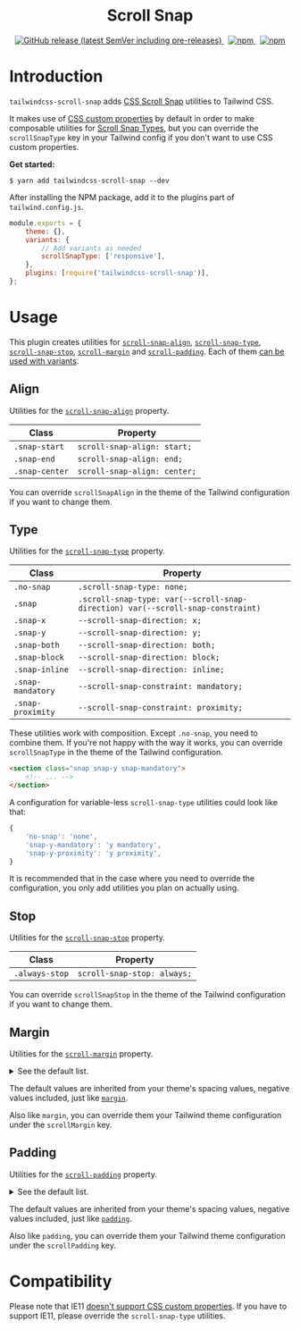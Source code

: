 <p align="center">
  <h1 align="center">Scroll Snap</h1>
  <p align="center">
    <a href="https://github.com/innocenzi/tailwindcss-scroll-snap/releases">
      <img alt="GitHub release (latest SemVer including pre-releases)" src="https://img.shields.io/github/v/release/innocenzi/tailwindcss-scroll-snap?include_prereleases&style=flat-square">
    </a>
    &nbsp;
    <a href="https://npmjs.com/package/tailwindcss-scroll-snap">
      <img alt="npm" src="https://img.shields.io/npm/v/tailwindcss-scroll-snap?style=flat-square">
    </a>
    &nbsp;
    <a href="https://npmjs.com/package/tailwindcss-scroll-snap">
      <img alt="npm" src="https://img.shields.io/npm/dt/tailwindcss-scroll-snap?style=flat-square&color=blue">
    </a>
  </p>
</p>

# Introduction

`tailwindcss-scroll-snap` adds [CSS Scroll Snap](https://css-tricks.com/practical-css-scroll-snapping/) utilities to Tailwind CSS.

It makes use of [CSS custom properties](https://developer.mozilla.org/en-US/docs/Web/CSS/--*) by default in order to make composable utilities for [Scroll Snap Types](https://developer.mozilla.org/docs/Web/CSS/scroll-snap-type), but you can override the `scrollSnapType` key in your Tailwind config if you don't want to use CSS custom properties.

**Get started:**

```console
$ yarn add tailwindcss-scroll-snap --dev
```

After installing the NPM package, add it to the plugins part of `tailwind.config.js`.

```js
module.exports = {
	theme: {},
	variants: {
		// Add variants as needed
		scrollSnapType: ['responsive'],
	},
	plugins: [require('tailwindcss-scroll-snap')],
};
```

# Usage

This plugin creates utilities for [`scroll-snap-align`](#align), [`scroll-snap-type`](#Type), [`scroll-snap-stop`](#Stop), [`scroll-margin`](#margin) and [`scroll-padding`](#Padding). Each of them [can be used with variants](https://tailwindcss.com/docs/configuration/#variants).

## Align

Utilities for the [`scroll-snap-align`](https://developer.mozilla.org/docs/Web/CSS/scroll-snap-align) property.

| Class          | Property                     |
| -------------- | ---------------------------- |
| `.snap-start`  | `scroll-snap-align: start;`  |
| `.snap-end`    | `scroll-snap-align: end;`    |
| `.snap-center` | `scroll-snap-align: center;` |

You can override `scrollSnapAlign` in the theme of the Tailwind configuration if you want to change them.

## Type

Utilities for the [`scroll-snap-type`](https://developer.mozilla.org/docs/Web/CSS/scroll-snap-type) property.

| Class             | Property                                                                        |
| ----------------- | ------------------------------------------------------------------------------- |
| `.no-snap`        | `.scroll-snap-type: none;`                                                      |
| `.snap`           | `.scroll-snap-type: var(--scroll-snap-direction) var(--scroll-snap-constraint)` |
| `.snap-x`         | `--scroll-snap-direction: x;`                                                   |
| `.snap-y`         | `--scroll-snap-direction: y;`                                                   |
| `.snap-both`      | `--scroll-snap-direction: both;`                                                |
| `.snap-block`     | `--scroll-snap-direction: block;`                                               |
| `.snap-inline`    | `--scroll-snap-direction: inline;`                                              |
| `.snap-mandatory` | `--scroll-snap-constraint: mandatory;`                                          |
| `.snap-proximity` | `--scroll-snap-constraint: proximity;`                                          |

These utilities work with composition. Except `.no-snap`, you need to combine them. If you're not happy with the way it works, you can override `scrollSnapType` in the theme of the Tailwind configuration.

```html
<section class="snap snap-y snap-mandatory">
	<!-- ... -->
</section>
```

A configuration for variable-less `scroll-snap-type` utilities could look like that:

```js
{
    'no-snap': 'none',
    'snap-y-mandatory': 'y mandatory',
    'snap-y-proximity': 'y proximity',
}
```

It is recommended that in the case where you need to override the configuration, you only add utilities you plan on actually using.

## Stop

Utilities for the [`scroll-snap-stop`](https://developer.mozilla.org/docs/Web/CSS/scroll-snap-stop) property.

| Class          | Property                    |
| -------------- | --------------------------- |
| `.always-stop` | `scroll-snap-stop: always;` |

You can override `scrollSnapStop` in the theme of the Tailwind configuration if you want to change them.

## Margin

Utilities for the [`scroll-margin`](https://developer.mozilla.org/docs/Web/CSS/scroll-margin) property.

<details>
<summary>See the default list.</summary>
<table>
  <thead>
    <tr>
      <th>Class</th>
      <th>Property</th>
    </tr>
  </thead>
  <tbody>
    <tr>
      <td><code>.snap-m-0</code></td>
      <td><code>scroll-margin: 0;</code></td>
    </tr>
    <tr>
      <td><code>.snap-m-1</code></td>
      <td><code>scroll-margin: 0.25rem;</code></td>
    </tr>
    <tr>
      <td><code>.snap-m-2</code></td>
      <td><code>scroll-margin: 0.5rem;</code></td>
    </tr>
    <tr>
      <td><code>.snap-m-3</code></td>
      <td><code>scroll-margin: 0.75rem;</code></td>
    </tr>
    <tr>
      <td><code>.snap-m-4</code></td>
      <td><code>scroll-margin: 1rem;</code></td>
    </tr>
    <tr>
      <td><code>.snap-m-5</code></td>
      <td><code>scroll-margin: 1.25rem;</code></td>
    </tr>
    <tr>
      <td><code>.snap-m-6</code></td>
      <td><code>scroll-margin: 1.5rem;</code></td>
    </tr>
    <tr>
      <td><code>.snap-m-8</code></td>
      <td><code>scroll-margin: 2rem;</code></td>
    </tr>
    <tr>
      <td><code>.snap-m-10</code></td>
      <td><code>scroll-margin: 2.5rem;</code></td>
    </tr>
    <tr>
      <td><code>.snap-m-12</code></td>
      <td><code>scroll-margin: 3rem;</code></td>
    </tr>
    <tr>
      <td><code>.snap-m-16</code></td>
      <td><code>scroll-margin: 4rem;</code></td>
    </tr>
    <tr>
      <td><code>.snap-m-20</code></td>
      <td><code>scroll-margin: 5rem;</code></td>
    </tr>
    <tr>
      <td><code>.snap-m-24</code></td>
      <td><code>scroll-margin: 6rem;</code></td>
    </tr>
    <tr>
      <td><code>.snap-m-32</code></td>
      <td><code>scroll-margin: 8rem;</code></td>
    </tr>
    <tr>
      <td><code>.snap-m-40</code></td>
      <td><code>scroll-margin: 10rem;</code></td>
    </tr>
    <tr>
      <td><code>.snap-m-48</code></td>
      <td><code>scroll-margin: 12rem;</code></td>
    </tr>
    <tr>
      <td><code>.snap-m-56</code></td>
      <td><code>scroll-margin: 14rem;</code></td>
    </tr>
    <tr>
      <td><code>.snap-m-64</code></td>
      <td><code>scroll-margin: 16rem;</code></td>
    </tr>
    <tr>
      <td><code>.snap-m-auto</code></td>
      <td><code>scroll-margin: auto;</code></td>
    </tr>
    <tr>
      <td><code>.snap-m-px</code></td>
      <td><code>scroll-margin: 1px;</code></td>
    </tr>
    <tr>
      <td><code>.-snap-m-1</code></td>
      <td><code>scroll-margin: -0.25rem;</code></td>
    </tr>
    <tr>
      <td><code>.-snap-m-2</code></td>
      <td><code>scroll-margin: -0.5rem;</code></td>
    </tr>
    <tr>
      <td><code>.-snap-m-3</code></td>
      <td><code>scroll-margin: -0.75rem;</code></td>
    </tr>
    <tr>
      <td><code>.-snap-m-4</code></td>
      <td><code>scroll-margin: -1rem;</code></td>
    </tr>
    <tr>
      <td><code>.-snap-m-5</code></td>
      <td><code>scroll-margin: -1.25rem;</code></td>
    </tr>
    <tr>
      <td><code>.-snap-m-6</code></td>
      <td><code>scroll-margin: -1.5rem;</code></td>
    </tr>
    <tr>
      <td><code>.-snap-m-8</code></td>
      <td><code>scroll-margin: -2rem;</code></td>
    </tr>
    <tr>
      <td><code>.-snap-m-10</code></td>
      <td><code>scroll-margin: -2.5rem;</code></td>
    </tr>
    <tr>
      <td><code>.-snap-m-12</code></td>
      <td><code>scroll-margin: -3rem;</code></td>
    </tr>
    <tr>
      <td><code>.-snap-m-16</code></td>
      <td><code>scroll-margin: -4rem;</code></td>
    </tr>
    <tr>
      <td><code>.-snap-m-20</code></td>
      <td><code>scroll-margin: -5rem;</code></td>
    </tr>
    <tr>
      <td><code>.-snap-m-24</code></td>
      <td><code>scroll-margin: -6rem;</code></td>
    </tr>
    <tr>
      <td><code>.-snap-m-32</code></td>
      <td><code>scroll-margin: -8rem;</code></td>
    </tr>
    <tr>
      <td><code>.-snap-m-40</code></td>
      <td><code>scroll-margin: -10rem;</code></td>
    </tr>
    <tr>
      <td><code>.-snap-m-48</code></td>
      <td><code>scroll-margin: -12rem;</code></td>
    </tr>
    <tr>
      <td><code>.-snap-m-56</code></td>
      <td><code>scroll-margin: -14rem;</code></td>
    </tr>
    <tr>
      <td><code>.-snap-m-64</code></td>
      <td><code>scroll-margin: -16rem;</code></td>
    </tr>
    <tr>
      <td><code>.-snap-m-px</code></td>
      <td><code>scroll-margin: -1px;</code></td>
    </tr>
    <tr>
      <td><code>.snap-my-0</code></td>
      <td><code>scroll-margin-top: 0; scroll-margin-bottom: 0;</code></td>
    </tr>
    <tr>
      <td><code>.snap-mx-0</code></td>
      <td><code>scroll-margin-left: 0; scroll-margin-right: 0;</code></td>
    </tr>
    <tr>
      <td><code>.snap-my-1</code></td>
      <td><code>scroll-margin-top: 0.25rem; scroll-margin-bottom: 0.25rem;</code></td>
    </tr>
    <tr>
      <td><code>.snap-mx-1</code></td>
      <td><code>scroll-margin-left: 0.25rem; scroll-margin-right: 0.25rem;</code></td>
    </tr>
    <tr>
      <td><code>.snap-my-2</code></td>
      <td><code>scroll-margin-top: 0.5rem; scroll-margin-bottom: 0.5rem;</code></td>
    </tr>
    <tr>
      <td><code>.snap-mx-2</code></td>
      <td><code>scroll-margin-left: 0.5rem; scroll-margin-right: 0.5rem;</code></td>
    </tr>
    <tr>
      <td><code>.snap-my-3</code></td>
      <td><code>scroll-margin-top: 0.75rem; scroll-margin-bottom: 0.75rem;</code></td>
    </tr>
    <tr>
      <td><code>.snap-mx-3</code></td>
      <td><code>scroll-margin-left: 0.75rem; scroll-margin-right: 0.75rem;</code></td>
    </tr>
    <tr>
      <td><code>.snap-my-4</code></td>
      <td><code>scroll-margin-top: 1rem; scroll-margin-bottom: 1rem;</code></td>
    </tr>
    <tr>
      <td><code>.snap-mx-4</code></td>
      <td><code>scroll-margin-left: 1rem; scroll-margin-right: 1rem;</code></td>
    </tr>
    <tr>
      <td><code>.snap-my-5</code></td>
      <td><code>scroll-margin-top: 1.25rem; scroll-margin-bottom: 1.25rem;</code></td>
    </tr>
    <tr>
      <td><code>.snap-mx-5</code></td>
      <td><code>scroll-margin-left: 1.25rem; scroll-margin-right: 1.25rem;</code></td>
    </tr>
    <tr>
      <td><code>.snap-my-6</code></td>
      <td><code>scroll-margin-top: 1.5rem; scroll-margin-bottom: 1.5rem;</code></td>
    </tr>
    <tr>
      <td><code>.snap-mx-6</code></td>
      <td><code>scroll-margin-left: 1.5rem; scroll-margin-right: 1.5rem;</code></td>
    </tr>
    <tr>
      <td><code>.snap-my-8</code></td>
      <td><code>scroll-margin-top: 2rem; scroll-margin-bottom: 2rem;</code></td>
    </tr>
    <tr>
      <td><code>.snap-mx-8</code></td>
      <td><code>scroll-margin-left: 2rem; scroll-margin-right: 2rem;</code></td>
    </tr>
    <tr>
      <td><code>.snap-my-10</code></td>
      <td><code>scroll-margin-top: 2.5rem; scroll-margin-bottom: 2.5rem;</code></td>
    </tr>
    <tr>
      <td><code>.snap-mx-10</code></td>
      <td><code>scroll-margin-left: 2.5rem; scroll-margin-right: 2.5rem;</code></td>
    </tr>
    <tr>
      <td><code>.snap-my-12</code></td>
      <td><code>scroll-margin-top: 3rem; scroll-margin-bottom: 3rem;</code></td>
    </tr>
    <tr>
      <td><code>.snap-mx-12</code></td>
      <td><code>scroll-margin-left: 3rem; scroll-margin-right: 3rem;</code></td>
    </tr>
    <tr>
      <td><code>.snap-my-16</code></td>
      <td><code>scroll-margin-top: 4rem; scroll-margin-bottom: 4rem;</code></td>
    </tr>
    <tr>
      <td><code>.snap-mx-16</code></td>
      <td><code>scroll-margin-left: 4rem; scroll-margin-right: 4rem;</code></td>
    </tr>
    <tr>
      <td><code>.snap-my-20</code></td>
      <td><code>scroll-margin-top: 5rem; scroll-margin-bottom: 5rem;</code></td>
    </tr>
    <tr>
      <td><code>.snap-mx-20</code></td>
      <td><code>scroll-margin-left: 5rem; scroll-margin-right: 5rem;</code></td>
    </tr>
    <tr>
      <td><code>.snap-my-24</code></td>
      <td><code>scroll-margin-top: 6rem; scroll-margin-bottom: 6rem;</code></td>
    </tr>
    <tr>
      <td><code>.snap-mx-24</code></td>
      <td><code>scroll-margin-left: 6rem; scroll-margin-right: 6rem;</code></td>
    </tr>
    <tr>
      <td><code>.snap-my-32</code></td>
      <td><code>scroll-margin-top: 8rem; scroll-margin-bottom: 8rem;</code></td>
    </tr>
    <tr>
      <td><code>.snap-mx-32</code></td>
      <td><code>scroll-margin-left: 8rem; scroll-margin-right: 8rem;</code></td>
    </tr>
    <tr>
      <td><code>.snap-my-40</code></td>
      <td><code>scroll-margin-top: 10rem; scroll-margin-bottom: 10rem;</code></td>
    </tr>
    <tr>
      <td><code>.snap-mx-40</code></td>
      <td><code>scroll-margin-left: 10rem; scroll-margin-right: 10rem;</code></td>
    </tr>
    <tr>
      <td><code>.snap-my-48</code></td>
      <td><code>scroll-margin-top: 12rem; scroll-margin-bottom: 12rem;</code></td>
    </tr>
    <tr>
      <td><code>.snap-mx-48</code></td>
      <td><code>scroll-margin-left: 12rem; scroll-margin-right: 12rem;</code></td>
    </tr>
    <tr>
      <td><code>.snap-my-56</code></td>
      <td><code>scroll-margin-top: 14rem; scroll-margin-bottom: 14rem;</code></td>
    </tr>
    <tr>
      <td><code>.snap-mx-56</code></td>
      <td><code>scroll-margin-left: 14rem; scroll-margin-right: 14rem;</code></td>
    </tr>
    <tr>
      <td><code>.snap-my-64</code></td>
      <td><code>scroll-margin-top: 16rem; scroll-margin-bottom: 16rem;</code></td>
    </tr>
    <tr>
      <td><code>.snap-mx-64</code></td>
      <td><code>scroll-margin-left: 16rem; scroll-margin-right: 16rem;</code></td>
    </tr>
    <tr>
      <td><code>.snap-my-auto</code></td>
      <td><code>scroll-margin-top: auto; scroll-margin-bottom: auto;</code></td>
    </tr>
    <tr>
      <td><code>.snap-mx-auto</code></td>
      <td><code>scroll-margin-left: auto; scroll-margin-right: auto;</code></td>
    </tr>
    <tr>
      <td><code>.snap-my-px</code></td>
      <td><code>scroll-margin-top: 1px; scroll-margin-bottom: 1px;</code></td>
    </tr>
    <tr>
      <td><code>.snap-mx-px</code></td>
      <td><code>scroll-margin-left: 1px; scroll-margin-right: 1px;</code></td>
    </tr>
    <tr>
      <td><code>.-snap-my-1</code></td>
      <td><code>scroll-margin-top: -0.25rem; scroll-margin-bottom: -0.25rem;</code></td>
    </tr>
    <tr>
      <td><code>.-snap-mx-1</code></td>
      <td><code>scroll-margin-left: -0.25rem; scroll-margin-right: -0.25rem;</code></td>
    </tr>
    <tr>
      <td><code>.-snap-my-2</code></td>
      <td><code>scroll-margin-top: -0.5rem; scroll-margin-bottom: -0.5rem;</code></td>
    </tr>
    <tr>
      <td><code>.-snap-mx-2</code></td>
      <td><code>scroll-margin-left: -0.5rem; scroll-margin-right: -0.5rem;</code></td>
    </tr>
    <tr>
      <td><code>.-snap-my-3</code></td>
      <td><code>scroll-margin-top: -0.75rem; scroll-margin-bottom: -0.75rem;</code></td>
    </tr>
    <tr>
      <td><code>.-snap-mx-3</code></td>
      <td><code>scroll-margin-left: -0.75rem; scroll-margin-right: -0.75rem;</code></td>
    </tr>
    <tr>
      <td><code>.-snap-my-4</code></td>
      <td><code>scroll-margin-top: -1rem; scroll-margin-bottom: -1rem;</code></td>
    </tr>
    <tr>
      <td><code>.-snap-mx-4</code></td>
      <td><code>scroll-margin-left: -1rem; scroll-margin-right: -1rem;</code></td>
    </tr>
    <tr>
      <td><code>.-snap-my-5</code></td>
      <td><code>scroll-margin-top: -1.25rem; scroll-margin-bottom: -1.25rem;</code></td>
    </tr>
    <tr>
      <td><code>.-snap-mx-5</code></td>
      <td><code>scroll-margin-left: -1.25rem; scroll-margin-right: -1.25rem;</code></td>
    </tr>
    <tr>
      <td><code>.-snap-my-6</code></td>
      <td><code>scroll-margin-top: -1.5rem; scroll-margin-bottom: -1.5rem;</code></td>
    </tr>
    <tr>
      <td><code>.-snap-mx-6</code></td>
      <td><code>scroll-margin-left: -1.5rem; scroll-margin-right: -1.5rem;</code></td>
    </tr>
    <tr>
      <td><code>.-snap-my-8</code></td>
      <td><code>scroll-margin-top: -2rem; scroll-margin-bottom: -2rem;</code></td>
    </tr>
    <tr>
      <td><code>.-snap-mx-8</code></td>
      <td><code>scroll-margin-left: -2rem; scroll-margin-right: -2rem;</code></td>
    </tr>
    <tr>
      <td><code>.-snap-my-10</code></td>
      <td><code>scroll-margin-top: -2.5rem; scroll-margin-bottom: -2.5rem;</code></td>
    </tr>
    <tr>
      <td><code>.-snap-mx-10</code></td>
      <td><code>scroll-margin-left: -2.5rem; scroll-margin-right: -2.5rem;</code></td>
    </tr>
    <tr>
      <td><code>.-snap-my-12</code></td>
      <td><code>scroll-margin-top: -3rem; scroll-margin-bottom: -3rem;</code></td>
    </tr>
    <tr>
      <td><code>.-snap-mx-12</code></td>
      <td><code>scroll-margin-left: -3rem; scroll-margin-right: -3rem;</code></td>
    </tr>
    <tr>
      <td><code>.-snap-my-16</code></td>
      <td><code>scroll-margin-top: -4rem; scroll-margin-bottom: -4rem;</code></td>
    </tr>
    <tr>
      <td><code>.-snap-mx-16</code></td>
      <td><code>scroll-margin-left: -4rem; scroll-margin-right: -4rem;</code></td>
    </tr>
    <tr>
      <td><code>.-snap-my-20</code></td>
      <td><code>scroll-margin-top: -5rem; scroll-margin-bottom: -5rem;</code></td>
    </tr>
    <tr>
      <td><code>.-snap-mx-20</code></td>
      <td><code>scroll-margin-left: -5rem; scroll-margin-right: -5rem;</code></td>
    </tr>
    <tr>
      <td><code>.-snap-my-24</code></td>
      <td><code>scroll-margin-top: -6rem; scroll-margin-bottom: -6rem;</code></td>
    </tr>
    <tr>
      <td><code>.-snap-mx-24</code></td>
      <td><code>scroll-margin-left: -6rem; scroll-margin-right: -6rem;</code></td>
    </tr>
    <tr>
      <td><code>.-snap-my-32</code></td>
      <td><code>scroll-margin-top: -8rem; scroll-margin-bottom: -8rem;</code></td>
    </tr>
    <tr>
      <td><code>.-snap-mx-32</code></td>
      <td><code>scroll-margin-left: -8rem; scroll-margin-right: -8rem;</code></td>
    </tr>
    <tr>
      <td><code>.-snap-my-40</code></td>
      <td><code>scroll-margin-top: -10rem; scroll-margin-bottom: -10rem;</code></td>
    </tr>
    <tr>
      <td><code>.-snap-mx-40</code></td>
      <td><code>scroll-margin-left: -10rem; scroll-margin-right: -10rem;</code></td>
    </tr>
    <tr>
      <td><code>.-snap-my-48</code></td>
      <td><code>scroll-margin-top: -12rem; scroll-margin-bottom: -12rem;</code></td>
    </tr>
    <tr>
      <td><code>.-snap-mx-48</code></td>
      <td><code>scroll-margin-left: -12rem; scroll-margin-right: -12rem;</code></td>
    </tr>
    <tr>
      <td><code>.-snap-my-56</code></td>
      <td><code>scroll-margin-top: -14rem; scroll-margin-bottom: -14rem;</code></td>
    </tr>
    <tr>
      <td><code>.-snap-mx-56</code></td>
      <td><code>scroll-margin-left: -14rem; scroll-margin-right: -14rem;</code></td>
    </tr>
    <tr>
      <td><code>.-snap-my-64</code></td>
      <td><code>scroll-margin-top: -16rem; scroll-margin-bottom: -16rem;</code></td>
    </tr>
    <tr>
      <td><code>.-snap-mx-64</code></td>
      <td><code>scroll-margin-left: -16rem; scroll-margin-right: -16rem;</code></td>
    </tr>
    <tr>
      <td><code>.-snap-my-px</code></td>
      <td><code>scroll-margin-top: -1px; scroll-margin-bottom: -1px;</code></td>
    </tr>
    <tr>
      <td><code>.-snap-mx-px</code></td>
      <td><code>scroll-margin-left: -1px; scroll-margin-right: -1px;</code></td>
    </tr>
    <tr>
      <td><code>.snap-mt-0</code></td>
      <td><code>scroll-margin-top: 0;</code></td>
    </tr>
    <tr>
      <td><code>.snap-mr-0</code></td>
      <td><code>scroll-margin-right: 0;</code></td>
    </tr>
    <tr>
      <td><code>.snap-mb-0</code></td>
      <td><code>scroll-margin-bottom: 0;</code></td>
    </tr>
    <tr>
      <td><code>.snap-ml-0</code></td>
      <td><code>scroll-margin-left: 0;</code></td>
    </tr>
    <tr>
      <td><code>.snap-mt-1</code></td>
      <td><code>scroll-margin-top: 0.25rem;</code></td>
    </tr>
    <tr>
      <td><code>.snap-mr-1</code></td>
      <td><code>scroll-margin-right: 0.25rem;</code></td>
    </tr>
    <tr>
      <td><code>.snap-mb-1</code></td>
      <td><code>scroll-margin-bottom: 0.25rem;</code></td>
    </tr>
    <tr>
      <td><code>.snap-ml-1</code></td>
      <td><code>scroll-margin-left: 0.25rem;</code></td>
    </tr>
    <tr>
      <td><code>.snap-mt-2</code></td>
      <td><code>scroll-margin-top: 0.5rem;</code></td>
    </tr>
    <tr>
      <td><code>.snap-mr-2</code></td>
      <td><code>scroll-margin-right: 0.5rem;</code></td>
    </tr>
    <tr>
      <td><code>.snap-mb-2</code></td>
      <td><code>scroll-margin-bottom: 0.5rem;</code></td>
    </tr>
    <tr>
      <td><code>.snap-ml-2</code></td>
      <td><code>scroll-margin-left: 0.5rem;</code></td>
    </tr>
    <tr>
      <td><code>.snap-mt-3</code></td>
      <td><code>scroll-margin-top: 0.75rem;</code></td>
    </tr>
    <tr>
      <td><code>.snap-mr-3</code></td>
      <td><code>scroll-margin-right: 0.75rem;</code></td>
    </tr>
    <tr>
      <td><code>.snap-mb-3</code></td>
      <td><code>scroll-margin-bottom: 0.75rem;</code></td>
    </tr>
    <tr>
      <td><code>.snap-ml-3</code></td>
      <td><code>scroll-margin-left: 0.75rem;</code></td>
    </tr>
    <tr>
      <td><code>.snap-mt-4</code></td>
      <td><code>scroll-margin-top: 1rem;</code></td>
    </tr>
    <tr>
      <td><code>.snap-mr-4</code></td>
      <td><code>scroll-margin-right: 1rem;</code></td>
    </tr>
    <tr>
      <td><code>.snap-mb-4</code></td>
      <td><code>scroll-margin-bottom: 1rem;</code></td>
    </tr>
    <tr>
      <td><code>.snap-ml-4</code></td>
      <td><code>scroll-margin-left: 1rem;</code></td>
    </tr>
    <tr>
      <td><code>.snap-mt-5</code></td>
      <td><code>scroll-margin-top: 1.25rem;</code></td>
    </tr>
    <tr>
      <td><code>.snap-mr-5</code></td>
      <td><code>scroll-margin-right: 1.25rem;</code></td>
    </tr>
    <tr>
      <td><code>.snap-mb-5</code></td>
      <td><code>scroll-margin-bottom: 1.25rem;</code></td>
    </tr>
    <tr>
      <td><code>.snap-ml-5</code></td>
      <td><code>scroll-margin-left: 1.25rem;</code></td>
    </tr>
    <tr>
      <td><code>.snap-mt-6</code></td>
      <td><code>scroll-margin-top: 1.5rem;</code></td>
    </tr>
    <tr>
      <td><code>.snap-mr-6</code></td>
      <td><code>scroll-margin-right: 1.5rem;</code></td>
    </tr>
    <tr>
      <td><code>.snap-mb-6</code></td>
      <td><code>scroll-margin-bottom: 1.5rem;</code></td>
    </tr>
    <tr>
      <td><code>.snap-ml-6</code></td>
      <td><code>scroll-margin-left: 1.5rem;</code></td>
    </tr>
    <tr>
      <td><code>.snap-mt-8</code></td>
      <td><code>scroll-margin-top: 2rem;</code></td>
    </tr>
    <tr>
      <td><code>.snap-mr-8</code></td>
      <td><code>scroll-margin-right: 2rem;</code></td>
    </tr>
    <tr>
      <td><code>.snap-mb-8</code></td>
      <td><code>scroll-margin-bottom: 2rem;</code></td>
    </tr>
    <tr>
      <td><code>.snap-ml-8</code></td>
      <td><code>scroll-margin-left: 2rem;</code></td>
    </tr>
    <tr>
      <td><code>.snap-mt-10</code></td>
      <td><code>scroll-margin-top: 2.5rem;</code></td>
    </tr>
    <tr>
      <td><code>.snap-mr-10</code></td>
      <td><code>scroll-margin-right: 2.5rem;</code></td>
    </tr>
    <tr>
      <td><code>.snap-mb-10</code></td>
      <td><code>scroll-margin-bottom: 2.5rem;</code></td>
    </tr>
    <tr>
      <td><code>.snap-ml-10</code></td>
      <td><code>scroll-margin-left: 2.5rem;</code></td>
    </tr>
    <tr>
      <td><code>.snap-mt-12</code></td>
      <td><code>scroll-margin-top: 3rem;</code></td>
    </tr>
    <tr>
      <td><code>.snap-mr-12</code></td>
      <td><code>scroll-margin-right: 3rem;</code></td>
    </tr>
    <tr>
      <td><code>.snap-mb-12</code></td>
      <td><code>scroll-margin-bottom: 3rem;</code></td>
    </tr>
    <tr>
      <td><code>.snap-ml-12</code></td>
      <td><code>scroll-margin-left: 3rem;</code></td>
    </tr>
    <tr>
      <td><code>.snap-mt-16</code></td>
      <td><code>scroll-margin-top: 4rem;</code></td>
    </tr>
    <tr>
      <td><code>.snap-mr-16</code></td>
      <td><code>scroll-margin-right: 4rem;</code></td>
    </tr>
    <tr>
      <td><code>.snap-mb-16</code></td>
      <td><code>scroll-margin-bottom: 4rem;</code></td>
    </tr>
    <tr>
      <td><code>.snap-ml-16</code></td>
      <td><code>scroll-margin-left: 4rem;</code></td>
    </tr>
    <tr>
      <td><code>.snap-mt-20</code></td>
      <td><code>scroll-margin-top: 5rem;</code></td>
    </tr>
    <tr>
      <td><code>.snap-mr-20</code></td>
      <td><code>scroll-margin-right: 5rem;</code></td>
    </tr>
    <tr>
      <td><code>.snap-mb-20</code></td>
      <td><code>scroll-margin-bottom: 5rem;</code></td>
    </tr>
    <tr>
      <td><code>.snap-ml-20</code></td>
      <td><code>scroll-margin-left: 5rem;</code></td>
    </tr>
    <tr>
      <td><code>.snap-mt-24</code></td>
      <td><code>scroll-margin-top: 6rem;</code></td>
    </tr>
    <tr>
      <td><code>.snap-mr-24</code></td>
      <td><code>scroll-margin-right: 6rem;</code></td>
    </tr>
    <tr>
      <td><code>.snap-mb-24</code></td>
      <td><code>scroll-margin-bottom: 6rem;</code></td>
    </tr>
    <tr>
      <td><code>.snap-ml-24</code></td>
      <td><code>scroll-margin-left: 6rem;</code></td>
    </tr>
    <tr>
      <td><code>.snap-mt-32</code></td>
      <td><code>scroll-margin-top: 8rem;</code></td>
    </tr>
    <tr>
      <td><code>.snap-mr-32</code></td>
      <td><code>scroll-margin-right: 8rem;</code></td>
    </tr>
    <tr>
      <td><code>.snap-mb-32</code></td>
      <td><code>scroll-margin-bottom: 8rem;</code></td>
    </tr>
    <tr>
      <td><code>.snap-ml-32</code></td>
      <td><code>scroll-margin-left: 8rem;</code></td>
    </tr>
    <tr>
      <td><code>.snap-mt-40</code></td>
      <td><code>scroll-margin-top: 10rem;</code></td>
    </tr>
    <tr>
      <td><code>.snap-mr-40</code></td>
      <td><code>scroll-margin-right: 10rem;</code></td>
    </tr>
    <tr>
      <td><code>.snap-mb-40</code></td>
      <td><code>scroll-margin-bottom: 10rem;</code></td>
    </tr>
    <tr>
      <td><code>.snap-ml-40</code></td>
      <td><code>scroll-margin-left: 10rem;</code></td>
    </tr>
    <tr>
      <td><code>.snap-mt-48</code></td>
      <td><code>scroll-margin-top: 12rem;</code></td>
    </tr>
    <tr>
      <td><code>.snap-mr-48</code></td>
      <td><code>scroll-margin-right: 12rem;</code></td>
    </tr>
    <tr>
      <td><code>.snap-mb-48</code></td>
      <td><code>scroll-margin-bottom: 12rem;</code></td>
    </tr>
    <tr>
      <td><code>.snap-ml-48</code></td>
      <td><code>scroll-margin-left: 12rem;</code></td>
    </tr>
    <tr>
      <td><code>.snap-mt-56</code></td>
      <td><code>scroll-margin-top: 14rem;</code></td>
    </tr>
    <tr>
      <td><code>.snap-mr-56</code></td>
      <td><code>scroll-margin-right: 14rem;</code></td>
    </tr>
    <tr>
      <td><code>.snap-mb-56</code></td>
      <td><code>scroll-margin-bottom: 14rem;</code></td>
    </tr>
    <tr>
      <td><code>.snap-ml-56</code></td>
      <td><code>scroll-margin-left: 14rem;</code></td>
    </tr>
    <tr>
      <td><code>.snap-mt-64</code></td>
      <td><code>scroll-margin-top: 16rem;</code></td>
    </tr>
    <tr>
      <td><code>.snap-mr-64</code></td>
      <td><code>scroll-margin-right: 16rem;</code></td>
    </tr>
    <tr>
      <td><code>.snap-mb-64</code></td>
      <td><code>scroll-margin-bottom: 16rem;</code></td>
    </tr>
    <tr>
      <td><code>.snap-ml-64</code></td>
      <td><code>scroll-margin-left: 16rem;</code></td>
    </tr>
    <tr>
      <td><code>.snap-mt-auto</code></td>
      <td><code>scroll-margin-top: auto;</code></td>
    </tr>
    <tr>
      <td><code>.snap-mr-auto</code></td>
      <td><code>scroll-margin-right: auto;</code></td>
    </tr>
    <tr>
      <td><code>.snap-mb-auto</code></td>
      <td><code>scroll-margin-bottom: auto;</code></td>
    </tr>
    <tr>
      <td><code>.snap-ml-auto</code></td>
      <td><code>scroll-margin-left: auto;</code></td>
    </tr>
    <tr>
      <td><code>.snap-mt-px</code></td>
      <td><code>scroll-margin-top: 1px;</code></td>
    </tr>
    <tr>
      <td><code>.snap-mr-px</code></td>
      <td><code>scroll-margin-right: 1px;</code></td>
    </tr>
    <tr>
      <td><code>.snap-mb-px</code></td>
      <td><code>scroll-margin-bottom: 1px;</code></td>
    </tr>
    <tr>
      <td><code>.snap-ml-px</code></td>
      <td><code>scroll-margin-left: 1px;</code></td>
    </tr>
    <tr>
      <td><code>.-snap-mt-1</code></td>
      <td><code>scroll-margin-top: -0.25rem;</code></td>
    </tr>
    <tr>
      <td><code>.-snap-mr-1</code></td>
      <td><code>scroll-margin-right: -0.25rem;</code></td>
    </tr>
    <tr>
      <td><code>.-snap-mb-1</code></td>
      <td><code>scroll-margin-bottom: -0.25rem;</code></td>
    </tr>
    <tr>
      <td><code>.-snap-ml-1</code></td>
      <td><code>scroll-margin-left: -0.25rem;</code></td>
    </tr>
    <tr>
      <td><code>.-snap-mt-2</code></td>
      <td><code>scroll-margin-top: -0.5rem;</code></td>
    </tr>
    <tr>
      <td><code>.-snap-mr-2</code></td>
      <td><code>scroll-margin-right: -0.5rem;</code></td>
    </tr>
    <tr>
      <td><code>.-snap-mb-2</code></td>
      <td><code>scroll-margin-bottom: -0.5rem;</code></td>
    </tr>
    <tr>
      <td><code>.-snap-ml-2</code></td>
      <td><code>scroll-margin-left: -0.5rem;</code></td>
    </tr>
    <tr>
      <td><code>.-snap-mt-3</code></td>
      <td><code>scroll-margin-top: -0.75rem;</code></td>
    </tr>
    <tr>
      <td><code>.-snap-mr-3</code></td>
      <td><code>scroll-margin-right: -0.75rem;</code></td>
    </tr>
    <tr>
      <td><code>.-snap-mb-3</code></td>
      <td><code>scroll-margin-bottom: -0.75rem;</code></td>
    </tr>
    <tr>
      <td><code>.-snap-ml-3</code></td>
      <td><code>scroll-margin-left: -0.75rem;</code></td>
    </tr>
    <tr>
      <td><code>.-snap-mt-4</code></td>
      <td><code>scroll-margin-top: -1rem;</code></td>
    </tr>
    <tr>
      <td><code>.-snap-mr-4</code></td>
      <td><code>scroll-margin-right: -1rem;</code></td>
    </tr>
    <tr>
      <td><code>.-snap-mb-4</code></td>
      <td><code>scroll-margin-bottom: -1rem;</code></td>
    </tr>
    <tr>
      <td><code>.-snap-ml-4</code></td>
      <td><code>scroll-margin-left: -1rem;</code></td>
    </tr>
    <tr>
      <td><code>.-snap-mt-5</code></td>
      <td><code>scroll-margin-top: -1.25rem;</code></td>
    </tr>
    <tr>
      <td><code>.-snap-mr-5</code></td>
      <td><code>scroll-margin-right: -1.25rem;</code></td>
    </tr>
    <tr>
      <td><code>.-snap-mb-5</code></td>
      <td><code>scroll-margin-bottom: -1.25rem;</code></td>
    </tr>
    <tr>
      <td><code>.-snap-ml-5</code></td>
      <td><code>scroll-margin-left: -1.25rem;</code></td>
    </tr>
    <tr>
      <td><code>.-snap-mt-6</code></td>
      <td><code>scroll-margin-top: -1.5rem;</code></td>
    </tr>
    <tr>
      <td><code>.-snap-mr-6</code></td>
      <td><code>scroll-margin-right: -1.5rem;</code></td>
    </tr>
    <tr>
      <td><code>.-snap-mb-6</code></td>
      <td><code>scroll-margin-bottom: -1.5rem;</code></td>
    </tr>
    <tr>
      <td><code>.-snap-ml-6</code></td>
      <td><code>scroll-margin-left: -1.5rem;</code></td>
    </tr>
    <tr>
      <td><code>.-snap-mt-8</code></td>
      <td><code>scroll-margin-top: -2rem;</code></td>
    </tr>
    <tr>
      <td><code>.-snap-mr-8</code></td>
      <td><code>scroll-margin-right: -2rem;</code></td>
    </tr>
    <tr>
      <td><code>.-snap-mb-8</code></td>
      <td><code>scroll-margin-bottom: -2rem;</code></td>
    </tr>
    <tr>
      <td><code>.-snap-ml-8</code></td>
      <td><code>scroll-margin-left: -2rem;</code></td>
    </tr>
    <tr>
      <td><code>.-snap-mt-10</code></td>
      <td><code>scroll-margin-top: -2.5rem;</code></td>
    </tr>
    <tr>
      <td><code>.-snap-mr-10</code></td>
      <td><code>scroll-margin-right: -2.5rem;</code></td>
    </tr>
    <tr>
      <td><code>.-snap-mb-10</code></td>
      <td><code>scroll-margin-bottom: -2.5rem;</code></td>
    </tr>
    <tr>
      <td><code>.-snap-ml-10</code></td>
      <td><code>scroll-margin-left: -2.5rem;</code></td>
    </tr>
    <tr>
      <td><code>.-snap-mt-12</code></td>
      <td><code>scroll-margin-top: -3rem;</code></td>
    </tr>
    <tr>
      <td><code>.-snap-mr-12</code></td>
      <td><code>scroll-margin-right: -3rem;</code></td>
    </tr>
    <tr>
      <td><code>.-snap-mb-12</code></td>
      <td><code>scroll-margin-bottom: -3rem;</code></td>
    </tr>
    <tr>
      <td><code>.-snap-ml-12</code></td>
      <td><code>scroll-margin-left: -3rem;</code></td>
    </tr>
    <tr>
      <td><code>.-snap-mt-16</code></td>
      <td><code>scroll-margin-top: -4rem;</code></td>
    </tr>
    <tr>
      <td><code>.-snap-mr-16</code></td>
      <td><code>scroll-margin-right: -4rem;</code></td>
    </tr>
    <tr>
      <td><code>.-snap-mb-16</code></td>
      <td><code>scroll-margin-bottom: -4rem;</code></td>
    </tr>
    <tr>
      <td><code>.-snap-ml-16</code></td>
      <td><code>scroll-margin-left: -4rem;</code></td>
    </tr>
    <tr>
      <td><code>.-snap-mt-20</code></td>
      <td><code>scroll-margin-top: -5rem;</code></td>
    </tr>
    <tr>
      <td><code>.-snap-mr-20</code></td>
      <td><code>scroll-margin-right: -5rem;</code></td>
    </tr>
    <tr>
      <td><code>.-snap-mb-20</code></td>
      <td><code>scroll-margin-bottom: -5rem;</code></td>
    </tr>
    <tr>
      <td><code>.-snap-ml-20</code></td>
      <td><code>scroll-margin-left: -5rem;</code></td>
    </tr>
    <tr>
      <td><code>.-snap-mt-24</code></td>
      <td><code>scroll-margin-top: -6rem;</code></td>
    </tr>
    <tr>
      <td><code>.-snap-mr-24</code></td>
      <td><code>scroll-margin-right: -6rem;</code></td>
    </tr>
    <tr>
      <td><code>.-snap-mb-24</code></td>
      <td><code>scroll-margin-bottom: -6rem;</code></td>
    </tr>
    <tr>
      <td><code>.-snap-ml-24</code></td>
      <td><code>scroll-margin-left: -6rem;</code></td>
    </tr>
    <tr>
      <td><code>.-snap-mt-32</code></td>
      <td><code>scroll-margin-top: -8rem;</code></td>
    </tr>
    <tr>
      <td><code>.-snap-mr-32</code></td>
      <td><code>scroll-margin-right: -8rem;</code></td>
    </tr>
    <tr>
      <td><code>.-snap-mb-32</code></td>
      <td><code>scroll-margin-bottom: -8rem;</code></td>
    </tr>
    <tr>
      <td><code>.-snap-ml-32</code></td>
      <td><code>scroll-margin-left: -8rem;</code></td>
    </tr>
    <tr>
      <td><code>.-snap-mt-40</code></td>
      <td><code>scroll-margin-top: -10rem;</code></td>
    </tr>
    <tr>
      <td><code>.-snap-mr-40</code></td>
      <td><code>scroll-margin-right: -10rem;</code></td>
    </tr>
    <tr>
      <td><code>.-snap-mb-40</code></td>
      <td><code>scroll-margin-bottom: -10rem;</code></td>
    </tr>
    <tr>
      <td><code>.-snap-ml-40</code></td>
      <td><code>scroll-margin-left: -10rem;</code></td>
    </tr>
    <tr>
      <td><code>.-snap-mt-48</code></td>
      <td><code>scroll-margin-top: -12rem;</code></td>
    </tr>
    <tr>
      <td><code>.-snap-mr-48</code></td>
      <td><code>scroll-margin-right: -12rem;</code></td>
    </tr>
    <tr>
      <td><code>.-snap-mb-48</code></td>
      <td><code>scroll-margin-bottom: -12rem;</code></td>
    </tr>
    <tr>
      <td><code>.-snap-ml-48</code></td>
      <td><code>scroll-margin-left: -12rem;</code></td>
    </tr>
    <tr>
      <td><code>.-snap-mt-56</code></td>
      <td><code>scroll-margin-top: -14rem;</code></td>
    </tr>
    <tr>
      <td><code>.-snap-mr-56</code></td>
      <td><code>scroll-margin-right: -14rem;</code></td>
    </tr>
    <tr>
      <td><code>.-snap-mb-56</code></td>
      <td><code>scroll-margin-bottom: -14rem;</code></td>
    </tr>
    <tr>
      <td><code>.-snap-ml-56</code></td>
      <td><code>scroll-margin-left: -14rem;</code></td>
    </tr>
    <tr>
      <td><code>.-snap-mt-64</code></td>
      <td><code>scroll-margin-top: -16rem;</code></td>
    </tr>
    <tr>
      <td><code>.-snap-mr-64</code></td>
      <td><code>scroll-margin-right: -16rem;</code></td>
    </tr>
    <tr>
      <td><code>.-snap-mb-64</code></td>
      <td><code>scroll-margin-bottom: -16rem;</code></td>
    </tr>
    <tr>
      <td><code>.-snap-ml-64</code></td>
      <td><code>scroll-margin-left: -16rem;</code></td>
    </tr>
    <tr>
      <td><code>.-snap-mt-px</code></td>
      <td><code>scroll-margin-top: -1px;</code></td>
    </tr>
    <tr>
      <td><code>.-snap-mr-px</code></td>
      <td><code>scroll-margin-right: -1px;</code></td>
    </tr>
    <tr>
      <td><code>.-snap-mb-px</code></td>
      <td><code>scroll-margin-bottom: -1px;</code></td>
    </tr>
    <tr>
      <td><code>.-snap-ml-px</code></td>
      <td><code>scroll-margin-left: -1px ;</code></td>
    </tr>
  </tbody>
</table>
</details>

The default values are inherited from your theme's spacing values, negative values included, just like [`margin`](https://tailwindcss.com/docs/margin).

Also like `margin`, you can override them your Tailwind theme configuration under the `scrollMargin` key.

## Padding

Utilities for the [`scroll-padding`](https://developer.mozilla.org/docs/Web/CSS/scroll-padding) property.

<details>
<summary>See the default list.</summary>
<table>
  <thead>
    <tr>
      <th>Class</th>
      <th>Property</th>
    </tr>
  </thead>
  <tbody>
    <tr>
      <td><code>.snap-p-0</code></td>
      <td><code>scroll-padding: 0;</code></td>
    </tr>
    <tr>
      <td><code>.snap-p-1</code></td>
      <td><code>scroll-padding: 0.25rem;</code></td>
    </tr>
    <tr>
      <td><code>.snap-p-2</code></td>
      <td><code>scroll-padding: 0.5rem;</code></td>
    </tr>
    <tr>
      <td><code>.snap-p-3</code></td>
      <td><code>scroll-padding: 0.75rem;</code></td>
    </tr>
    <tr>
      <td><code>.snap-p-4</code></td>
      <td><code>scroll-padding: 1rem;</code></td>
    </tr>
    <tr>
      <td><code>.snap-p-5</code></td>
      <td><code>scroll-padding: 1.25rem;</code></td>
    </tr>
    <tr>
      <td><code>.snap-p-6</code></td>
      <td><code>scroll-padding: 1.5rem;</code></td>
    </tr>
    <tr>
      <td><code>.snap-p-8</code></td>
      <td><code>scroll-padding: 2rem;</code></td>
    </tr>
    <tr>
      <td><code>.snap-p-10</code></td>
      <td><code>scroll-padding: 2.5rem;</code></td>
    </tr>
    <tr>
      <td><code>.snap-p-12</code></td>
      <td><code>scroll-padding: 3rem;</code></td>
    </tr>
    <tr>
      <td><code>.snap-p-16</code></td>
      <td><code>scroll-padding: 4rem;</code></td>
    </tr>
    <tr>
      <td><code>.snap-p-20</code></td>
      <td><code>scroll-padding: 5rem;</code></td>
    </tr>
    <tr>
      <td><code>.snap-p-24</code></td>
      <td><code>scroll-padding: 6rem;</code></td>
    </tr>
    <tr>
      <td><code>.snap-p-32</code></td>
      <td><code>scroll-padding: 8rem;</code></td>
    </tr>
    <tr>
      <td><code>.snap-p-40</code></td>
      <td><code>scroll-padding: 10rem;</code></td>
    </tr>
    <tr>
      <td><code>.snap-p-48</code></td>
      <td><code>scroll-padding: 12rem;</code></td>
    </tr>
    <tr>
      <td><code>.snap-p-56</code></td>
      <td><code>scroll-padding: 14rem;</code></td>
    </tr>
    <tr>
      <td><code>.snap-p-64</code></td>
      <td><code>scroll-padding: 16rem;</code></td>
    </tr>
    <tr>
      <td><code>.snap-p-px</code></td>
      <td><code>scroll-padding: 1px;</code></td>
    </tr>
    <tr>
      <td><code>.snap-py-0</code></td>
      <td><code>scroll-padding-top: 0; scroll-padding-bottom: 0;</code></td>
    </tr>
    <tr>
      <td><code>.snap-px-0</code></td>
      <td><code>scroll-padding-left: 0; scroll-padding-right: 0;</code></td>
    </tr>
    <tr>
      <td><code>.snap-py-1</code></td>
      <td><code>scroll-padding-top: 0.25rem; scroll-padding-bottom: 0.25rem;</code></td>
    </tr>
    <tr>
      <td><code>.snap-px-1</code></td>
      <td><code>scroll-padding-left: 0.25rem; scroll-padding-right: 0.25rem;</code></td>
    </tr>
    <tr>
      <td><code>.snap-py-2</code></td>
      <td><code>scroll-padding-top: 0.5rem; scroll-padding-bottom: 0.5rem;</code></td>
    </tr>
    <tr>
      <td><code>.snap-px-2</code></td>
      <td><code>scroll-padding-left: 0.5rem; scroll-padding-right: 0.5rem;</code></td>
    </tr>
    <tr>
      <td><code>.snap-py-3</code></td>
      <td><code>scroll-padding-top: 0.75rem; scroll-padding-bottom: 0.75rem;</code></td>
    </tr>
    <tr>
      <td><code>.snap-px-3</code></td>
      <td><code>scroll-padding-left: 0.75rem; scroll-padding-right: 0.75rem;</code></td>
    </tr>
    <tr>
      <td><code>.snap-py-4</code></td>
      <td><code>scroll-padding-top: 1rem; scroll-padding-bottom: 1rem;</code></td>
    </tr>
    <tr>
      <td><code>.snap-px-4</code></td>
      <td><code>scroll-padding-left: 1rem; scroll-padding-right: 1rem;</code></td>
    </tr>
    <tr>
      <td><code>.snap-py-5</code></td>
      <td><code>scroll-padding-top: 1.25rem; scroll-padding-bottom: 1.25rem;</code></td>
    </tr>
    <tr>
      <td><code>.snap-px-5</code></td>
      <td><code>scroll-padding-left: 1.25rem; scroll-padding-right: 1.25rem;</code></td>
    </tr>
    <tr>
      <td><code>.snap-py-6</code></td>
      <td><code>scroll-padding-top: 1.5rem; scroll-padding-bottom: 1.5rem;</code></td>
    </tr>
    <tr>
      <td><code>.snap-px-6</code></td>
      <td><code>scroll-padding-left: 1.5rem; scroll-padding-right: 1.5rem;</code></td>
    </tr>
    <tr>
      <td><code>.snap-py-8</code></td>
      <td><code>scroll-padding-top: 2rem; scroll-padding-bottom: 2rem;</code></td>
    </tr>
    <tr>
      <td><code>.snap-px-8</code></td>
      <td><code>scroll-padding-left: 2rem; scroll-padding-right: 2rem;</code></td>
    </tr>
    <tr>
      <td><code>.snap-py-10</code></td>
      <td><code>scroll-padding-top: 2.5rem; scroll-padding-bottom: 2.5rem;</code></td>
    </tr>
    <tr>
      <td><code>.snap-px-10</code></td>
      <td><code>scroll-padding-left: 2.5rem; scroll-padding-right: 2.5rem;</code></td>
    </tr>
    <tr>
      <td><code>.snap-py-12</code></td>
      <td><code>scroll-padding-top: 3rem; scroll-padding-bottom: 3rem;</code></td>
    </tr>
    <tr>
      <td><code>.snap-px-12</code></td>
      <td><code>scroll-padding-left: 3rem; scroll-padding-right: 3rem;</code></td>
    </tr>
    <tr>
      <td><code>.snap-py-16</code></td>
      <td><code>scroll-padding-top: 4rem; scroll-padding-bottom: 4rem;</code></td>
    </tr>
    <tr>
      <td><code>.snap-px-16</code></td>
      <td><code>scroll-padding-left: 4rem; scroll-padding-right: 4rem;</code></td>
    </tr>
    <tr>
      <td><code>.snap-py-20</code></td>
      <td><code>scroll-padding-top: 5rem; scroll-padding-bottom: 5rem;</code></td>
    </tr>
    <tr>
      <td><code>.snap-px-20</code></td>
      <td><code>scroll-padding-left: 5rem; scroll-padding-right: 5rem;</code></td>
    </tr>
    <tr>
      <td><code>.snap-py-24</code></td>
      <td><code>scroll-padding-top: 6rem; scroll-padding-bottom: 6rem;</code></td>
    </tr>
    <tr>
      <td><code>.snap-px-24</code></td>
      <td><code>scroll-padding-left: 6rem; scroll-padding-right: 6rem;</code></td>
    </tr>
    <tr>
      <td><code>.snap-py-32</code></td>
      <td><code>scroll-padding-top: 8rem; scroll-padding-bottom: 8rem;</code></td>
    </tr>
    <tr>
      <td><code>.snap-px-32</code></td>
      <td><code>scroll-padding-left: 8rem; scroll-padding-right: 8rem;</code></td>
    </tr>
    <tr>
      <td><code>.snap-py-40</code></td>
      <td><code>scroll-padding-top: 10rem; scroll-padding-bottom: 10rem;</code></td>
    </tr>
    <tr>
      <td><code>.snap-px-40</code></td>
      <td><code>scroll-padding-left: 10rem; scroll-padding-right: 10rem;</code></td>
    </tr>
    <tr>
      <td><code>.snap-py-48</code></td>
      <td><code>scroll-padding-top: 12rem; scroll-padding-bottom: 12rem;</code></td>
    </tr>
    <tr>
      <td><code>.snap-px-48</code></td>
      <td><code>scroll-padding-left: 12rem; scroll-padding-right: 12rem;</code></td>
    </tr>
    <tr>
      <td><code>.snap-py-56</code></td>
      <td><code>scroll-padding-top: 14rem; scroll-padding-bottom: 14rem;</code></td>
    </tr>
    <tr>
      <td><code>.snap-px-56</code></td>
      <td><code>scroll-padding-left: 14rem; scroll-padding-right: 14rem;</code></td>
    </tr>
    <tr>
      <td><code>.snap-py-64</code></td>
      <td><code>scroll-padding-top: 16rem; scroll-padding-bottom: 16rem;</code></td>
    </tr>
    <tr>
      <td><code>.snap-px-64</code></td>
      <td><code>scroll-padding-left: 16rem; scroll-padding-right: 16rem;</code></td>
    </tr>
    <tr>
      <td><code>.snap-py-px</code></td>
      <td><code>scroll-padding-top: 1px; scroll-padding-bottom: 1px;</code></td>
    </tr>
    <tr>
      <td><code>.snap-px-px</code></td>
      <td><code>scroll-padding-left: 1px; scroll-padding-right: 1px;</code></td>
    </tr>
    <tr>
      <td><code>.snap-pt-0</code></td>
      <td><code>scroll-padding-top: 0;</code></td>
    </tr>
    <tr>
      <td><code>.snap-pr-0</code></td>
      <td><code>scroll-padding-right: 0;</code></td>
    </tr>
    <tr>
      <td><code>.snap-pb-0</code></td>
      <td><code>scroll-padding-bottom: 0;</code></td>
    </tr>
    <tr>
      <td><code>.snap-pl-0</code></td>
      <td><code>scroll-padding-left: 0;</code></td>
    </tr>
    <tr>
      <td><code>.snap-pt-1</code></td>
      <td><code>scroll-padding-top: 0.25rem;</code></td>
    </tr>
    <tr>
      <td><code>.snap-pr-1</code></td>
      <td><code>scroll-padding-right: 0.25rem;</code></td>
    </tr>
    <tr>
      <td><code>.snap-pb-1</code></td>
      <td><code>scroll-padding-bottom: 0.25rem;</code></td>
    </tr>
    <tr>
      <td><code>.snap-pl-1</code></td>
      <td><code>scroll-padding-left: 0.25rem;</code></td>
    </tr>
    <tr>
      <td><code>.snap-pt-2</code></td>
      <td><code>scroll-padding-top: 0.5rem;</code></td>
    </tr>
    <tr>
      <td><code>.snap-pr-2</code></td>
      <td><code>scroll-padding-right: 0.5rem;</code></td>
    </tr>
    <tr>
      <td><code>.snap-pb-2</code></td>
      <td><code>scroll-padding-bottom: 0.5rem;</code></td>
    </tr>
    <tr>
      <td><code>.snap-pl-2</code></td>
      <td><code>scroll-padding-left: 0.5rem;</code></td>
    </tr>
    <tr>
      <td><code>.snap-pt-3</code></td>
      <td><code>scroll-padding-top: 0.75rem;</code></td>
    </tr>
    <tr>
      <td><code>.snap-pr-3</code></td>
      <td><code>scroll-padding-right: 0.75rem;</code></td>
    </tr>
    <tr>
      <td><code>.snap-pb-3</code></td>
      <td><code>scroll-padding-bottom: 0.75rem;</code></td>
    </tr>
    <tr>
      <td><code>.snap-pl-3</code></td>
      <td><code>scroll-padding-left: 0.75rem;</code></td>
    </tr>
    <tr>
      <td><code>.snap-pt-4</code></td>
      <td><code>scroll-padding-top: 1rem;</code></td>
    </tr>
    <tr>
      <td><code>.snap-pr-4</code></td>
      <td><code>scroll-padding-right: 1rem;</code></td>
    </tr>
    <tr>
      <td><code>.snap-pb-4</code></td>
      <td><code>scroll-padding-bottom: 1rem;</code></td>
    </tr>
    <tr>
      <td><code>.snap-pl-4</code></td>
      <td><code>scroll-padding-left: 1rem;</code></td>
    </tr>
    <tr>
      <td><code>.snap-pt-5</code></td>
      <td><code>scroll-padding-top: 1.25rem;</code></td>
    </tr>
    <tr>
      <td><code>.snap-pr-5</code></td>
      <td><code>scroll-padding-right: 1.25rem;</code></td>
    </tr>
    <tr>
      <td><code>.snap-pb-5</code></td>
      <td><code>scroll-padding-bottom: 1.25rem;</code></td>
    </tr>
    <tr>
      <td><code>.snap-pl-5</code></td>
      <td><code>scroll-padding-left: 1.25rem;</code></td>
    </tr>
    <tr>
      <td><code>.snap-pt-6</code></td>
      <td><code>scroll-padding-top: 1.5rem;</code></td>
    </tr>
    <tr>
      <td><code>.snap-pr-6</code></td>
      <td><code>scroll-padding-right: 1.5rem;</code></td>
    </tr>
    <tr>
      <td><code>.snap-pb-6</code></td>
      <td><code>scroll-padding-bottom: 1.5rem;</code></td>
    </tr>
    <tr>
      <td><code>.snap-pl-6</code></td>
      <td><code>scroll-padding-left: 1.5rem;</code></td>
    </tr>
    <tr>
      <td><code>.snap-pt-8</code></td>
      <td><code>scroll-padding-top: 2rem;</code></td>
    </tr>
    <tr>
      <td><code>.snap-pr-8</code></td>
      <td><code>scroll-padding-right: 2rem;</code></td>
    </tr>
    <tr>
      <td><code>.snap-pb-8</code></td>
      <td><code>scroll-padding-bottom: 2rem;</code></td>
    </tr>
    <tr>
      <td><code>.snap-pl-8</code></td>
      <td><code>scroll-padding-left: 2rem;</code></td>
    </tr>
    <tr>
      <td><code>.snap-pt-10</code></td>
      <td><code>scroll-padding-top: 2.5rem;</code></td>
    </tr>
    <tr>
      <td><code>.snap-pr-10</code></td>
      <td><code>scroll-padding-right: 2.5rem;</code></td>
    </tr>
    <tr>
      <td><code>.snap-pb-10</code></td>
      <td><code>scroll-padding-bottom: 2.5rem;</code></td>
    </tr>
    <tr>
      <td><code>.snap-pl-10</code></td>
      <td><code>scroll-padding-left: 2.5rem;</code></td>
    </tr>
    <tr>
      <td><code>.snap-pt-12</code></td>
      <td><code>scroll-padding-top: 3rem;</code></td>
    </tr>
    <tr>
      <td><code>.snap-pr-12</code></td>
      <td><code>scroll-padding-right: 3rem;</code></td>
    </tr>
    <tr>
      <td><code>.snap-pb-12</code></td>
      <td><code>scroll-padding-bottom: 3rem;</code></td>
    </tr>
    <tr>
      <td><code>.snap-pl-12</code></td>
      <td><code>scroll-padding-left: 3rem;</code></td>
    </tr>
    <tr>
      <td><code>.snap-pt-16</code></td>
      <td><code>scroll-padding-top: 4rem;</code></td>
    </tr>
    <tr>
      <td><code>.snap-pr-16</code></td>
      <td><code>scroll-padding-right: 4rem;</code></td>
    </tr>
    <tr>
      <td><code>.snap-pb-16</code></td>
      <td><code>scroll-padding-bottom: 4rem;</code></td>
    </tr>
    <tr>
      <td><code>.snap-pl-16</code></td>
      <td><code>scroll-padding-left: 4rem;</code></td>
    </tr>
    <tr>
      <td><code>.snap-pt-20</code></td>
      <td><code>scroll-padding-top: 5rem;</code></td>
    </tr>
    <tr>
      <td><code>.snap-pr-20</code></td>
      <td><code>scroll-padding-right: 5rem;</code></td>
    </tr>
    <tr>
      <td><code>.snap-pb-20</code></td>
      <td><code>scroll-padding-bottom: 5rem;</code></td>
    </tr>
    <tr>
      <td><code>.snap-pl-20</code></td>
      <td><code>scroll-padding-left: 5rem;</code></td>
    </tr>
    <tr>
      <td><code>.snap-pt-24</code></td>
      <td><code>scroll-padding-top: 6rem;</code></td>
    </tr>
    <tr>
      <td><code>.snap-pr-24</code></td>
      <td><code>scroll-padding-right: 6rem;</code></td>
    </tr>
    <tr>
      <td><code>.snap-pb-24</code></td>
      <td><code>scroll-padding-bottom: 6rem;</code></td>
    </tr>
    <tr>
      <td><code>.snap-pl-24</code></td>
      <td><code>scroll-padding-left: 6rem;</code></td>
    </tr>
    <tr>
      <td><code>.snap-pt-32</code></td>
      <td><code>scroll-padding-top: 8rem;</code></td>
    </tr>
    <tr>
      <td><code>.snap-pr-32</code></td>
      <td><code>scroll-padding-right: 8rem;</code></td>
    </tr>
    <tr>
      <td><code>.snap-pb-32</code></td>
      <td><code>scroll-padding-bottom: 8rem;</code></td>
    </tr>
    <tr>
      <td><code>.snap-pl-32</code></td>
      <td><code>scroll-padding-left: 8rem;</code></td>
    </tr>
    <tr>
      <td><code>.snap-pt-40</code></td>
      <td><code>scroll-padding-top: 10rem;</code></td>
    </tr>
    <tr>
      <td><code>.snap-pr-40</code></td>
      <td><code>scroll-padding-right: 10rem;</code></td>
    </tr>
    <tr>
      <td><code>.snap-pb-40</code></td>
      <td><code>scroll-padding-bottom: 10rem;</code></td>
    </tr>
    <tr>
      <td><code>.snap-pl-40</code></td>
      <td><code>scroll-padding-left: 10rem;</code></td>
    </tr>
    <tr>
      <td><code>.snap-pt-48</code></td>
      <td><code>scroll-padding-top: 12rem;</code></td>
    </tr>
    <tr>
      <td><code>.snap-pr-48</code></td>
      <td><code>scroll-padding-right: 12rem;</code></td>
    </tr>
    <tr>
      <td><code>.snap-pb-48</code></td>
      <td><code>scroll-padding-bottom: 12rem;</code></td>
    </tr>
    <tr>
      <td><code>.snap-pl-48</code></td>
      <td><code>scroll-padding-left: 12rem;</code></td>
    </tr>
    <tr>
      <td><code>.snap-pt-56</code></td>
      <td><code>scroll-padding-top: 14rem;</code></td>
    </tr>
    <tr>
      <td><code>.snap-pr-56</code></td>
      <td><code>scroll-padding-right: 14rem;</code></td>
    </tr>
    <tr>
      <td><code>.snap-pb-56</code></td>
      <td><code>scroll-padding-bottom: 14rem;</code></td>
    </tr>
    <tr>
      <td><code>.snap-pl-56</code></td>
      <td><code>scroll-padding-left: 14rem;</code></td>
    </tr>
    <tr>
      <td><code>.snap-pt-64</code></td>
      <td><code>scroll-padding-top: 16rem;</code></td>
    </tr>
    <tr>
      <td><code>.snap-pr-64</code></td>
      <td><code>scroll-padding-right: 16rem;</code></td>
    </tr>
    <tr>
      <td><code>.snap-pb-64</code></td>
      <td><code>scroll-padding-bottom: 16rem;</code></td>
    </tr>
    <tr>
      <td><code>.snap-pl-64</code></td>
      <td><code>scroll-padding-left: 16rem;</code></td>
    </tr>
    <tr>
      <td><code>.snap-pt-px</code></td>
      <td><code>scroll-padding-top: 1px;</code></td>
    </tr>
    <tr>
      <td><code>.snap-pr-px</code></td>
      <td><code>scroll-padding-right: 1px;</code></td>
    </tr>
    <tr>
      <td><code>.snap-pb-px</code></td>
      <td><code>scroll-padding-bottom: 1px;</code></td>
    </tr>
    <tr>
      <td><code>.snap-pl-px</code></td>
      <td><code>scroll-padding-left: 1px ;</code></td>
    </tr>
  </tbody>
</table>

</details>

The default values are inherited from your theme's spacing values, negative values included, just like [`padding`](https://tailwindcss.com/docs/padding).

Also like `padding`, you can override them your Tailwind theme configuration under the `scrollPadding` key.

# Compatibility

Please note that IE11 [doesn't support CSS custom properties](https://caniuse.com/#feat=css-variables). If you have to support IE11, please override the `scroll-snap-type` utilities.
